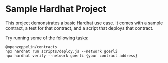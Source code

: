 # Sample Hardhat Project

This project demonstrates a basic Hardhat use case. It comes with a sample contract, a test for that contract, and a script that deploys that contract.

Try running some of the following tasks:

```shell
@openzeppelin/contracts
npx hardhat run scripts/deploy.js --network goerli
npx hardhat verify --network goerli {your contract address}
```
